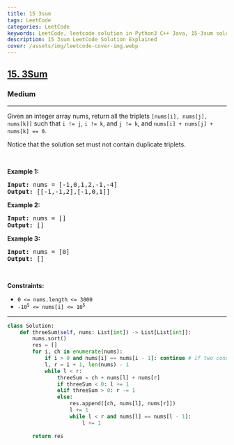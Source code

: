 ```yaml
---
title: 15 3sum
tags: LeetCode
categories: LeetCode
keywords: LeetCode, leetcode solution in Python3 C++ Java, 15-3sum solution
description: 15 3sum LeetCode Solution Explained
cover: /assets/img/leetcode-cover-img.webp
---
```



<h2><a href="https://leetcode.com/problems/3sum/">15. 3Sum</a></h2><h3>Medium</h3><hr><div><p>Given an integer array nums, return all the triplets <code>[nums[i], nums[j], nums[k]]</code> such that <code>i != j</code>, <code>i != k</code>, and <code>j != k</code>, and <code>nums[i] + nums[j] + nums[k] == 0</code>.</p>

<p>Notice that the solution set must not contain duplicate triplets.</p>

<p>&nbsp;</p>
<p><strong>Example 1:</strong></p>
<pre><strong>Input:</strong> nums = [-1,0,1,2,-1,-4]
<strong>Output:</strong> [[-1,-1,2],[-1,0,1]]
</pre><p><strong>Example 2:</strong></p>
<pre><strong>Input:</strong> nums = []
<strong>Output:</strong> []
</pre><p><strong>Example 3:</strong></p>
<pre><strong>Input:</strong> nums = [0]
<strong>Output:</strong> []
</pre>
<p>&nbsp;</p>
<p><strong>Constraints:</strong></p>

<ul>
	<li><code>0 &lt;= nums.length &lt;= 3000</code></li>
	<li><code>-10<sup>5</sup> &lt;= nums[i] &lt;= 10<sup>5</sup></code></li>
</ul>
</div>

---




```python
class Solution:
    def threeSum(self, nums: List[int]) -> List[List[int]]:
        nums.sort()
        res = []
        for i, ch in enumerate(nums):
            if i > 0 and nums[i] == nums[i - 1]: continue # if two consecutive elelments are same then for the first same nums[i] < l < r one res if added. so no need to add same repeted res.
            l, r = i + 1, len(nums) - 1
            while l < r:
                threeSum = ch + nums[l] + nums[r]
                if threeSum < 0: l += 1
                elif threeSum > 0: r -= 1
                else:
                    res.append([ch, nums[l], nums[r]])
                    l += 1
                    while l < r and nums[l] == nums[l - 1]: 
                        l += 1
        
        return res
```
